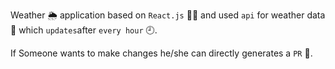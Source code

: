 Weather 🌦️ application based on ```React.js``` 👨‍💻 
                          and used ```api``` for weather data 💾 
                                                which ```updates```after ```every hour``` 🕘.
                                                
If Someone wants to make changes he/she can directly generates a ```PR``` 🤗.

